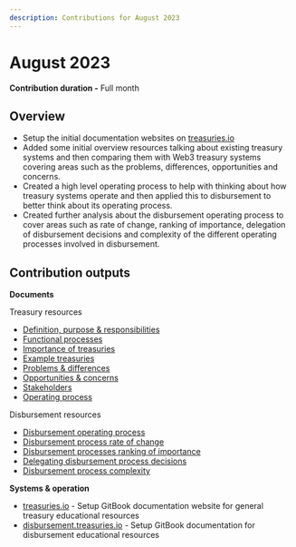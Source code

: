 ```yaml
---
description: Contributions for August 2023
---
```


# August 2023

**Contribution duration -** Full month



## Overview

* Setup the initial documentation websites on [treasuries.io](http://treasuries.io)
* Added some initial overview resources talking about existing treasury systems and then comparing them with Web3 treasury systems covering areas such as the problems, differences, opportunities and concerns.
* Created a high level operating process to help with thinking about how treasury systems operate and then applied this to disbursement to better think about its operating process.
* Created further analysis about the disbursement operating process to cover areas such as rate of change, ranking of importance, delegation of disbursement decisions and complexity of the different operating processes involved in disbursement.



## Contribution outputs



**Documents**

Treasury resources

* [Definition, purpose & responsibilities](https://docs.treasuries.io/treasuries/definition-purpose-and-responsibilities)
* [Functional processes](https://docs.treasuries.io/treasuries/functional-processes)
* [Importance of treasuries](https://docs.treasuries.io/treasuries/importance-of-treasuries)
* [Example treasuries](https://docs.treasuries.io/treasuries/example-treasuries)
* [Problems & differences](https://docs.treasuries.io/web-3-treasuries/problems-and-differences)
* [Opportunities & concerns](https://docs.treasuries.io/web-3-treasuries/opportunities-and-concerns)
* [Stakeholders](https://docs.treasuries.io/web-3-treasuries/stakeholders)
* [Operating process](https://docs.treasuries.io/web-3-treasuries/operating-process)

Disbursement resources

* [Disbursement operating process](https://disbursement.treasuries.io/disbursement-process/disbursement-operating-process)
* [Disbursement process rate of change](https://disbursement.treasuries.io/disbursement-process/disbursement-operating-process/disbursement-process-rate-of-change)
* [Disbursement processes ranking of importance](https://disbursement.treasuries.io/disbursement-process/disbursement-operating-process/disbursement-processes-ranking-of-importance)
* [Delegating disbursement process decisions](https://disbursement.treasuries.io/disbursement-process/disbursement-operating-process/delegating-disbursement-process-decisions)
* [Disbursement process complexity](https://disbursement.treasuries.io/disbursement-process/disbursement-operating-process/disbursement-process-complexity)



**Systems & operation**

* [treasuries.io](http://treasuries.io) - Setup GitBook documentation website for general treasury educational resources
* [disbursement.treasuries.io](https://disbursement.treasuries.io/) - Setup GitBook documentation for disbursement educational resources
